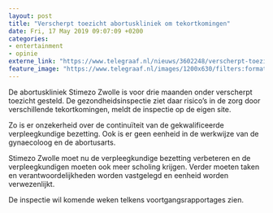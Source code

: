 ```yaml
---
layout: post
title: "Verscherpt toezicht abortuskliniek om tekortkomingen"
date: Fri, 17 May 2019 09:07:09 +0200
categories: 
- entertainment 
- opinie 
externe_link: "https://www.telegraaf.nl/nieuws/3602248/verscherpt-toezicht-abortuskliniek-om-tekortkomingen"
feature_image: "https://www.telegraaf.nl/images/1200x630/filters:format(jpeg):quality(80)/cdn-kiosk-api.telegraaf.nl/7633f206-7872-11e9-be41-0217670beecd.jpg"
---
```


<p class="intro">De abortuskliniek Stimezo Zwolle is voor drie maanden onder verscherpt toezicht gesteld. De gezondheidsinspectie ziet daar risico’s in de zorg door verschillende tekortkomingen, meldt de inspectie op de eigen site.</p> <p>Zo is er onzekerheid over de continuïteit van de gekwalificeerde verpleegkundige bezetting. Ook is er geen eenheid in de werkwijze van de gynaecoloog en de abortusarts.</p><p>Stimezo Zwolle moet nu de verpleegkundige bezetting verbeteren en de verpleegkundigen moeten ook meer scholing krijgen. Verder moeten taken en verantwoordelijkheden worden vastgelegd en eenheid worden verwezenlijkt.</p><p>De inspectie wil komende weken telkens voortgangsrapportages zien.</p>
